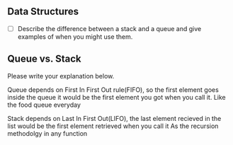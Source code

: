 ## Data Structures
* [ ] Describe the difference between a stack and a queue and give examples of when you might use them.

## Queue vs. Stack
Please write your explanation below.

Queue depends on First In First Out rule(FIFO), so the first element goes inside the queue it would be the first element you got when you call it. 
Like the food queue everyday 

Stack depends on Last In First Out(LIFO), the last element recieved in the list would be the first element retrieved when you call it
As the recursion methodolgy in any function 